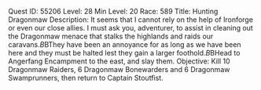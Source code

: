 Quest ID: 55206
Level: 28
Min Level: 20
Race: 589
Title: Hunting Dragonmaw
Description: It seems that I cannot rely on the help of Ironforge or even our close allies. I must ask you, adventurer, to assist in cleaning out the Dragonmaw menace that stalks the highlands and raids our caravans.$B$BThey have been an annoyance for as long as we have been here and they must be halted lest they gain a larger foothold.$B$BHead to Angerfang Encampment to the east, and slay them.
Objective: Kill 10 Dragonmaw Raiders, 6 Dragonmaw Bonewarders and 6 Dragonmaw Swamprunners, then return to Captain Stoutfist.
